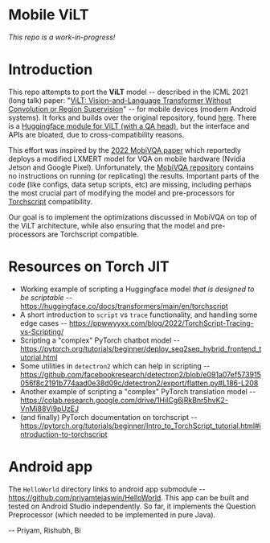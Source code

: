 # Mobile ViLT

*This repo is a work-in-progress!*

# Introduction

This repo attempts to port the **ViLT** model -- described in the ICML 2021 (long talk) paper: "[ViLT: Vision-and-Language Transformer Without Convolution or Region Supervision](https://arxiv.org/abs/2102.03334)" -- for mobile devices (modern Android systems). It forks and builds over the original repository, found [here](https://github.com/dandelin/ViLT). There is a [Huggingface module for ViLT (with a QA head)](https://huggingface.co/docs/transformers/model_doc/vilt#transformers.ViltForQuestionAnswering), but the interface and APIs are bloated, due to cross-compatibility reasons.

This effort was inspired by the [2022 MobiVQA paper](https://awk.ai/assets/mobivqa.pdf) which reportedly deploys a modified LXMERT model for VQA on mobile hardware (Nvidia Jetson and Google Pixel). Unfortunately, the [MobiVQA repository](https://github.com/SBUNetSys/MobiVQA/issues/1) contains no instructions on running (or replicating) the results. Important parts of the code (like configs, data setup scripts, etc) are missing, including perhaps the most crucial part of modifying the model and pre-processors for [Torchscript](https://pytorch.org/tutorials/recipes/torchscript_inference.html) compatibility. 

Our goal is to implement the optimizations discussed in MobiVQA on top of the ViLT architecture, while also ensuring that the model and pre-processors are Torchscript compatible.

# Resources on Torch JIT

* Working example of scripting a Huggingface model *that is designed to be scriptable* -- <https://huggingface.co/docs/transformers/main/en/torchscript>
* A short introduction to `script` vs `trace` functionality, and handling some edge cases -- <https://ppwwyyxx.com/blog/2022/TorchScript-Tracing-vs-Scripting/>
* Scripting a "complex" PyTorch chatbot model -- <https://pytorch.org/tutorials/beginner/deploy_seq2seq_hybrid_frontend_tutorial.html>
* Some utilities in `detectron2` which can help in scripting -- <https://github.com/facebookresearch/detectron2/blob/e091a07ef573915056f8c2191b774aad0e38d09c/detectron2/export/flatten.py#L186-L208>
* Another example of scripting a "complex" PyTorch translation model -- <https://colab.research.google.com/drive/1HiICg6jRkBnr5hvK2-VnMi88Vi9pUzEJ>
* (and finally) PyTorch documentation on torchscript -- <https://pytorch.org/tutorials/beginner/Intro_to_TorchScript_tutorial.html#introduction-to-torchscript>

# Android app

The `HelloWorld` directory links to android app submodule -- <https://github.com/priyamtejaswin/HelloWorld>. This app can be built and tested on Android Studio independently. So far, it implements the Question Preprocessor (which needed to be implemented in pure Java).

-- Priyam, Rishubh, Bi
